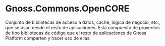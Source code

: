 # Gnoss.Commons.OpenCORE

Conjunto de bibliotecas de acceso a datos, caché, lógica de negocio, etc., que se usan desde el resto de aplicaciones. 
Está compuesto de proyectos de tipo bibliotecas de código que el resto de aplicaciones de Gnoss Platform comparten y hacer uso de ellas.
